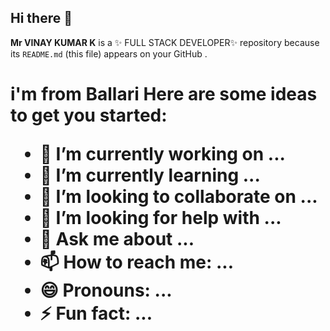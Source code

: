 ## Hi there 👋


**Mr VINAY KUMAR K** is a ✨ FULL STACK DEVELOPER✨ repository because its `README.md` (this file) appears on your GitHub .

<h1>i'm from Ballari 
Here are some ideas to get you started:

- 🔭 I’m currently working on ...
- 🌱 I’m currently learning ...
- 👯 I’m looking to collaborate on ...
- 🤔 I’m looking for help with ...
- 💬 Ask me about ...
- 📫 How to reach me: ...
- 😄 Pronouns: ...
- ⚡ Fun fact: ...

